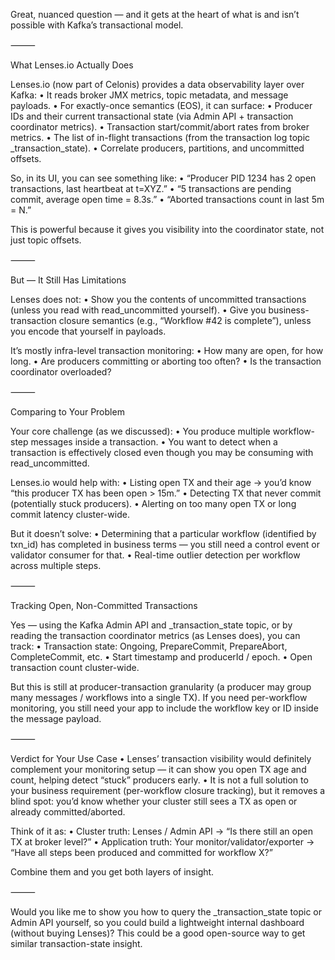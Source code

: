 Great, nuanced question — and it gets at the heart of what is and isn’t possible with Kafka’s transactional model.

⸻

What Lenses.io Actually Does

Lenses.io (now part of Celonis) provides a data observability layer over Kafka:
	•	It reads broker JMX metrics, topic metadata, and message payloads.
	•	For exactly-once semantics (EOS), it can surface:
	•	Producer IDs and their current transactional state (via Admin API + transaction coordinator metrics).
	•	Transaction start/commit/abort rates from broker metrics.
	•	The list of in-flight transactions (from the transaction log topic _transaction_state).
	•	Correlate producers, partitions, and uncommitted offsets.

So, in its UI, you can see something like:
	•	“Producer PID 1234 has 2 open transactions, last heartbeat at t=XYZ.”
	•	“5 transactions are pending commit, average open time = 8.3s.”
	•	“Aborted transactions count in last 5m = N.”

This is powerful because it gives you visibility into the coordinator state, not just topic offsets.

⸻

But — It Still Has Limitations

Lenses does not:
	•	Show you the contents of uncommitted transactions (unless you read with read_uncommitted yourself).
	•	Give you business-transaction closure semantics (e.g., “Workflow #42 is complete”), unless you encode that yourself in payloads.

It’s mostly infra-level transaction monitoring:
	•	How many are open, for how long.
	•	Are producers committing or aborting too often?
	•	Is the transaction coordinator overloaded?

⸻

Comparing to Your Problem

Your core challenge (as we discussed):
	•	You produce multiple workflow-step messages inside a transaction.
	•	You want to detect when a transaction is effectively closed even though you may be consuming with read_uncommitted.

Lenses.io would help with:
	•	Listing open TX and their age → you’d know “this producer TX has been open > 15m.”
	•	Detecting TX that never commit (potentially stuck producers).
	•	Alerting on too many open TX or long commit latency cluster-wide.

But it doesn’t solve:
	•	Determining that a particular workflow (identified by txn_id) has completed in business terms — you still need a control event or validator consumer for that.
	•	Real-time outlier detection per workflow across multiple steps.

⸻

Tracking Open, Non-Committed Transactions

Yes — using the Kafka Admin API and _transaction_state topic, or by reading the transaction coordinator metrics (as Lenses does), you can track:
	•	Transaction state: Ongoing, PrepareCommit, PrepareAbort, CompleteCommit, etc.
	•	Start timestamp and producerId / epoch.
	•	Open transaction count cluster-wide.

But this is still at producer-transaction granularity (a producer may group many messages / workflows into a single TX).
If you need per-workflow monitoring, you still need your app to include the workflow key or ID inside the message payload.

⸻

Verdict for Your Use Case
	•	Lenses’ transaction visibility would definitely complement your monitoring setup — it can show you open TX age and count, helping detect “stuck” producers early.
	•	It is not a full solution to your business requirement (per-workflow closure tracking), but it removes a blind spot: you’d know whether your cluster still sees a TX as open or already committed/aborted.

Think of it as:
	•	Cluster truth: Lenses / Admin API → “Is there still an open TX at broker level?”
	•	Application truth: Your monitor/validator/exporter → “Have all steps been produced and committed for workflow X?”

Combine them and you get both layers of insight.

⸻

Would you like me to show you how to query the _transaction_state topic or Admin API yourself, so you could build a lightweight internal dashboard (without buying Lenses)? This could be a good open-source way to get similar transaction-state insight.
